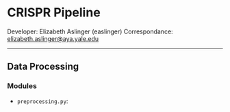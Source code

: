 # CRISPR Pipeline

Developer: Elizabeth Aslinger (easlinger)
Correspondance: elizabeth.aslinger@aya.yale.edu

---

## Data Processing

### Modules

- `preprocessing.py`: 

### 